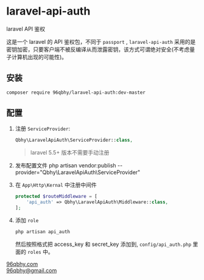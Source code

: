 # laravel-api-auth
laravel API 鉴权

这是一个 laravel 的 API 鉴权包，不同于 `passport` , `laravel-api-auth` 采用的是密钥加密，只要客户端不被反编译从而泄露密钥，该方式可谓绝对安全(不考虑量子计算机出现的可能性)。

## 安装  
```bash
composer require 96qbhy/laravel-api-auth:dev-master
```

## 配置
1. 注册 `ServiceProvider`: 
    ```php
    Qbhy\LaravelApiAuth\ServiceProvider::class,
    ```
    > laravel 5.5+ 版本不需要手动注册

2. 发布配置文件
    php artisan vendor:publish --provider="Qbhy\LaravelApiAuth\ServiceProvider"

3. 在 `App\Http\Kernal` 中注册中间件 
    ```php
    protected $routeMiddleware = [
        'api_auth' => Qbhy\LaravelApiAuth\Middleware::class,
    ];
    ```
    
4. 添加 `role` 
    ```php
    php artisan api_auth
    ```
    然后按照格式把 access_key 和 secret_key 添加到, `config/api_auth.php` 里面的 `roles` 中。

[96qbhy.com](https://96qbhy.com)  
96qbhy@gmail.com
